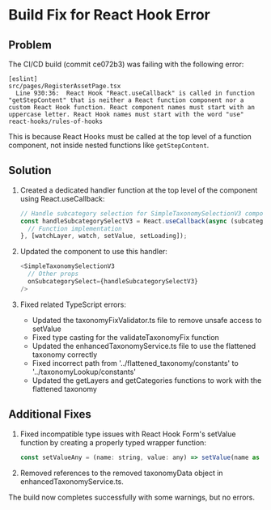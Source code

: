 # Build Fix for React Hook Error

## Problem

The CI/CD build (commit ce072b3) was failing with the following error:

```
[eslint] 
src/pages/RegisterAssetPage.tsx
  Line 930:36:  React Hook "React.useCallback" is called in function "getStepContent" that is neither a React function component nor a custom React Hook function. React component names must start with an uppercase letter. React Hook names must start with the word "use"  react-hooks/rules-of-hooks
```

This is because React Hooks must be called at the top level of a function component, not inside nested functions like `getStepContent`.

## Solution

1. Created a dedicated handler function at the top level of the component using React.useCallback:
   ```javascript
   // Handle subcategory selection for SimpleTaxonomySelectionV3 component
   const handleSubcategorySelectV3 = React.useCallback(async (subcategoryCode: string) => {
     // Function implementation
   }, [watchLayer, watch, setValue, setLoading]);
   ```

2. Updated the component to use this handler:
   ```javascript
   <SimpleTaxonomySelectionV3
     // Other props
     onSubcategorySelect={handleSubcategorySelectV3}
   />
   ```

3. Fixed related TypeScript errors:
   - Updated the taxonomyFixValidator.ts file to remove unsafe access to setValue
   - Fixed type casting for the validateTaxonomyFix function
   - Updated the enhancedTaxonomyService.ts file to use the flattened taxonomy correctly
   - Fixed incorrect path from '../flattened_taxonomy/constants' to '../taxonomyLookup/constants'
   - Updated the getLayers and getCategories functions to work with the flattened taxonomy

## Additional Fixes

1. Fixed incompatible type issues with React Hook Form's setValue function by creating a properly typed wrapper function:
   ```javascript
   const setValueAny = (name: string, value: any) => setValue(name as any, value);
   ```

2. Removed references to the removed taxonomyData object in enhancedTaxonomyService.ts.

The build now completes successfully with some warnings, but no errors.